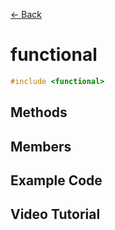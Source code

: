[<- Back](../README.md)

# functional

```cpp
#include <functional>
```

## Methods

## Members

## Example Code

## Video Tutorial